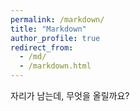 ```yaml
---
permalink: /markdown/
title: "Markdown"
author_profile: true
redirect_from: 
  - /md/
  - /markdown.html
---
```


자리가 남는데, 무엇을 올릴까요?
